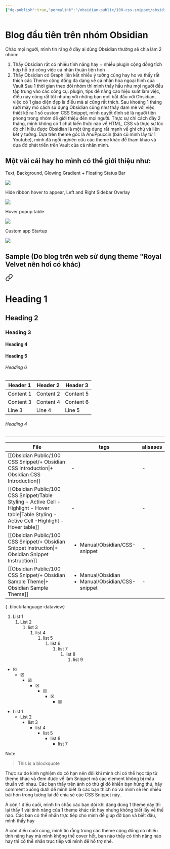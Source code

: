 ```yaml
---
{"dg-publish":true,"permalink":"/obsidian-public/100-css-snippet/obsidian-css-introduction/"}
---
```


# Blog đầu tiên trên nhóm Obsidian
Chào mọi người, mình tin rằng ở đây ai dùng Obsidian thường sẽ chia làm 2 nhóm:
1. Thấy Obsidian rất có nhiều tính năng hay + nhiều plugin cộng đồng tích hợp hỗ trợ công việc cá nhân thuận tiện hơn
2. Thấy Obsidian có Graph liên kết nhiều ý tưởng cũng hay ho và thấy rất thích các Theme cộng đồng đa dạng về cá nhân hóa ngoại hình của Vault
 Sau 1 thời gian theo dõi nhóm thì mình thấy hầu như mọi người đều tập trung vào các công cụ. plugin, tips để nâng cao hiệu suất làm việc, điều này cũng rất tốt nhưng với những bạn mới bắt đầu với Obsidian, việc có 1 giao diện đẹp là điều mà ai cũng rất thích.
Sau khoảng 1 tháng rưỡi mày mò cách sử dụng Obsidian cũng như thấy đam mê với việc thiết kế ra 1 số custom CSS Snippet, mình quyết định sẽ là người tiên phong trong nhóm để giới thiệu đến mọi người.
Thực sự chỉ cách đây 2 tháng, mình không có 1 chút kiến thức nào về HTML, CSS và thực sự lúc đó chỉ hiểu được Obsidian là một ứng dụng rất mạnh về ghi chú và liên kết ý tưởng. Dựa trên theme gốc là AnuPpuccin (bản cũ mình lấy từ 1 Youtube), mình đã ngồi nghiên cứu các theme khác để tham khảo và dựa đó phát triển trên Vault của cá nhân mình.

## Một vài cái hay ho mình có thể giới thiệu như: 
Text, Background, Glowing Gradient + Floating Status Bar

![](https://i.imgur.com/Iyavkae.png)

Hide ribbon hover to appear, Left and Right Sidebar Overlay

![](https://i.imgur.com/6OuE7q0.png)


Hover popup table

![](https://i.imgur.com/NWjhymj.png)

Custom app Startup

![](https://i.imgur.com/EQxoJ0g.png)

## Sample (Do blog trên web sử dụng theme "Royal Velvet nên hơi có khác)

<div class="transclusion internal-embed is-loaded"><a class="markdown-embed-link" href="/obsidian-public/100-css-snippet/obsidian-sample-theme/" aria-label="Open link"><svg xmlns="http://www.w3.org/2000/svg" width="24" height="24" viewBox="0 0 24 24" fill="none" stroke="currentColor" stroke-width="2" stroke-linecap="round" stroke-linejoin="round" class="svg-icon lucide-link"><path d="M10 13a5 5 0 0 0 7.54.54l3-3a5 5 0 0 0-7.07-7.07l-1.72 1.71"></path><path d="M14 11a5 5 0 0 0-7.54-.54l-3 3a5 5 0 0 0 7.07 7.07l1.71-1.71"></path></svg></a><div class="markdown-embed">




# Heading 1
## Heading 2
### Heading 3
#### Heading 4
#### Heading 5
###### Heading 6

| Header 1  | Header 2  | Header 3  |
| --------- | --------- | --------- |
| Content 1 | Content 2 | Content 5 |
| Content 3 | Content 4 | Content 6 |
| Line 3    | Line 4    | Line 5    |
###### Heading 4
---
| File                                                                                                                                              | tags                                                                  | alisases |
| ------------------------------------------------------------------------------------------------------------------------------------------------- | --------------------------------------------------------------------- | -------- |
| [[Obsidian Public/100 CSS Snippet/+ Obsidian CSS Introduction\|+ Obsidian CSS Introduction]]                                                   | \-                                                                    | \-       |
| [[Obsidian Public/100 CSS Snippet/Table Styling - Active Cell -Highlight - Hover table\|Table Styling - Active Cell -Highlight - Hover table]] | \-                                                                    | \-       |
| [[Obsidian Public/100 CSS Snippet/+ Obsidian Snippet Instruction\|+ Obsidian Snippet Instruction]]                                             | <ul><li>Manual/Obsidian/CSS-snippet</li></ul>                         | \-       |
| [[Obsidian Public/100 CSS Snippet/+ Obsidian Sample Theme\|+ Obsidian Sample Theme]]                                                           | <ul><li>Manual/Obsidian</li><li>Manual/Obsidian/CSS-snippet</li></ul> | \-       |

{ .block-language-dataview}

1. List 1
	1. List 2
		1. list 3
			1. list 4
				1. list 5
					1. list 6
						1. list 7
							1. list 8
								1. list 9

- [x] 
	- [x] 
		- [x] 
			- [x] 
				- [x] 
					- [x] 
						- [x] 


- List 1
	- List 2
		- list 3
			- list 4
				- list 5
					- list 6
						- list 7

> [!note]
> 

> This is a blockquote



</div></div>


Thực sự do kinh nghiệm do có hạn nên đôi khi mình chỉ có thể học tập từ theme khác và đem được về làm Snippet mà các element không bị mâu thuẫn với nhau. Các bạn thấy trên ảnh có thứ gì đó khiến bạn hứng thú, hãy comment xuống dưới để mình biết là các bạn thích nó và mình sẽ lên nhiều bài hơn trong tương lai để chia sẻ các CSS Snippet này.

À còn 1 điều cuối, mình tin chắc các bạn đôi khi đang dùng 1 theme này thì lại thấy 1 vài tính năng của 1 theme khác rất hay nhưng không biết lấy về thế nào. Các bạn có thể nhắn trực tiếp cho mình để giúp đỡ bạn và biết đâu, mình thấy hay 

À còn điều cuối cùng, mình tin rằng trong các theme cộng đồng có nhiều tính năng hay mà mình không thể cover hết, bạn nào thấy có tính năng nào hay thì có thể nhắn trực tiếp với mình để hỗ trợ nhé.  


